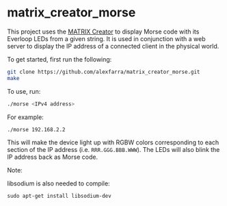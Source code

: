 # matrix_creator_morse

This project uses the [MATRIX Creator](https://www.matrix.one/products/creator) to display Morse code with its Everloop LEDs from a given string. It is used in conjunction with a web server to display the IP address of a connected client in the physical world.

To get started, first run the following:

```sh
git clone https://github.com/alexfarra/matrix_creator_morse.git
make
```

To use, run:

```sh
./morse <IPv4 address>
```

For example:

```sh
./morse 192.168.2.2
```

This will make the device light up with RGBW colors corresponding to each section of the IP address (i.e. `RRR.GGG.BBB.WWW`). The LEDs will also blink the IP address back as Morse code.

Note:

libsodium is also needed to compile:

```
sudo apt-get install libsodium-dev
```
